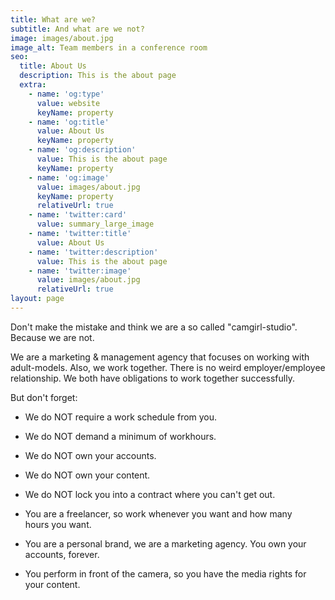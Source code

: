 ```yaml
---
title: What are we?
subtitle: And what are we not?
image: images/about.jpg
image_alt: Team members in a conference room
seo:
  title: About Us
  description: This is the about page
  extra:
    - name: 'og:type'
      value: website
      keyName: property
    - name: 'og:title'
      value: About Us
      keyName: property
    - name: 'og:description'
      value: This is the about page
      keyName: property
    - name: 'og:image'
      value: images/about.jpg
      keyName: property
      relativeUrl: true
    - name: 'twitter:card'
      value: summary_large_image
    - name: 'twitter:title'
      value: About Us
    - name: 'twitter:description'
      value: This is the about page
    - name: 'twitter:image'
      value: images/about.jpg
      relativeUrl: true
layout: page
---
```

Don't make the mistake and think we are a so called "camgirl-studio". Because we are not.

We are a marketing & management agency that focuses on working with adult-models.
Also, we work together. There is no weird employer/employee relationship.
We both have obligations to work together successfully. 

But don't forget:

*   We do NOT require a work schedule from you.

*   We do NOT demand a minimum of workhours.

*   We do NOT own your accounts.

*   We do NOT own your content.

*   We do NOT lock you into a contract where you can't get out.

*   You are a freelancer, so work whenever you want and how many hours you want.

*   You are a personal brand, we are a marketing agency. You own your accounts, forever.

*   You perform in front of the camera, so you have the media rights for your content.



































